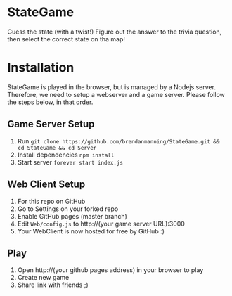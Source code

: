 # StateGame
Guess the state (with a twist!) Figure out the answer to the trivia question, then select the correct state on tha map!
# Installation
StateGame is played in the browser, but is managed by a Nodejs server. Therefore, we need to setup a webserver and a game server. Please follow the steps below, in that order.

## Game Server Setup
1. Run `git clone https://github.com/brendanmanning/StateGame.git && cd StateGame && cd Server`
2. Install dependencies `npm install`
3. Start server `forever start index.js`

## Web Client Setup
1. For this repo on GitHub
2. Go to Settings on your forked repo
3. Enable GitHub pages (master branch)
4. Edit `Web/config.js` to http://(your game server URL):3000
5. Your WebClient is now hosted for free by GitHub :)

## Play
1. Open http://(your github pages address) in your browser to play
2. Create new game
3. Share link with friends ;)
